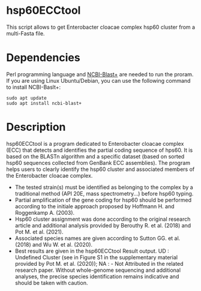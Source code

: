 # hsp60ECCtool
This script allows to get Enterobacter cloacae complex hsp60 cluster from a multi-Fasta file.

# Dependencies
Perl programming language and [NCBI-Blast+](https://www.ncbi.nlm.nih.gov/books/NBK279690/) are needed to run the proram.
If you are using Linux Ubuntu/Debian, you can use the following command to install NCBI-Baslt+:
```
sudo apt update
sudo apt install ncbi-blast+
```

# Description
hsp60ECCtool is a program dedicated to Enterobacter cloacae complex (ECC) that detects and identifies the partial coding sequence of hps60. It is based on the BLASTn algorithm and a specific dataset (based on sorted hsp60 sequences collected from GenBank ECC assemblies). The program helps users to clearly identify the hsp60 cluster and associated members of the Enterobacter cloacae complex.

- The tested strain(s) must be identified as belonging to the complex by a traditional method (API 20E, mass spectrometry...) before hsp60 typing.
- Partial amplification of the gene coding for hsp60 should be performed according to the initiale approach proposed by Hoffmann H. and Roggenkamp A. (2003).
- Hsp60 cluster assignment was done according to the original research article and additional analysis provided by Berouthy R. et al. (2018) and Pot M. et al. (2021).
- Associated species names are given according to Sutton GG. et al. (2018) and Wu W. et al. (2020).
- Best results are given in the hsp60ECCtool Result output. UD : Undefined Cluster (see in Figure S1 in the supplementary material provided by Pot M. et al. (2020)); NA : - Not Attributed in the related research paper. Without whole-genome sequencing and additional analyses, the precise species identification remains indicative and should be taken with caution.
